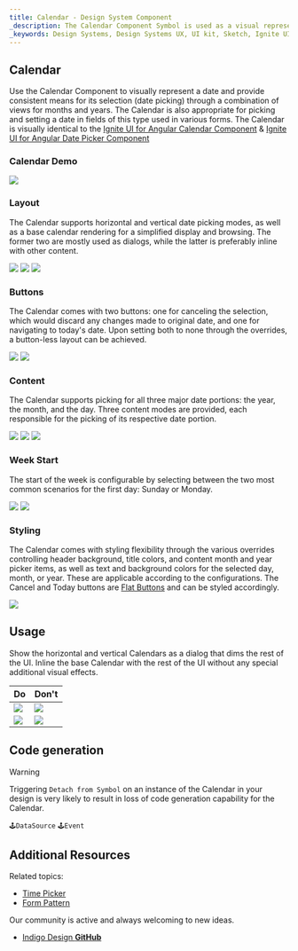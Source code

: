 ```yaml
---
title: Calendar - Design System Component
_description: The Calendar Component Symbol is used as a visual representation of a date providing the necessary mechanisms for date picking. 
_keywords: Design Systems, Design Systems UX, UI kit, Sketch, Ignite UI for Angular, Sketch to Angular, Sketch to Angular, Angular, Angular Design System, Export code from Sketch, Design Kits for Angular, Sketch HTML, Sketch to HTML, Sketch UI kits
---
```


## Calendar

Use the Calendar Component to visually represent a date and provide consistent means for its selection (date picking) through a combination of views for months and years. The Calendar is also appropriate for picking and setting a date in fields of this type used in various forms. The Calendar is visually identical to the [Ignite UI for Angular Calendar Component](https://www.infragistics.com/products/ignite-ui-angular/angular/components/calendar.html) & [Ignite UI for Angular Date Picker Component](https://www.infragistics.com/products/ignite-ui-angular/angular/components/date_picker.html)

### Calendar Demo

<img src="../images/calendar_demo.png" srcset="../images/calendar_demo@2x.png 2x" />

### Layout

The Calendar supports horizontal and vertical date picking modes, as well as a base calendar rendering for a simplified display and browsing. The former two are mostly used as dialogs, while the latter is preferably inline with other content.

<img src="../images/calendar_horizontal.png" srcset="../images/calendar_horizontal@2x.png 2x" />
<img src="../images/calendar_vertical.png" srcset="../images/calendar_vertical@2x.png 2x" />
<img src="../images/calendar_base.png" srcset="../images/calendar_base@2x.png 2x" />

### Buttons

The Calendar comes with two buttons: one for canceling the selection, which would discard any changes made to original date, and one for navigating to today's date. Upon setting both to none through the overrides, a button-less layout can be achieved.

<img src="../images/calendar_buttons.png" srcset="../images/calendar_buttons@2x.png 2x" />
<img src="../images/calendar_nobuttons.png" srcset="../images/calendar_nobuttons@2x.png 2x" />

### Content

The Calendar supports picking for all three major date portions: the year, the month, and the day. Three content modes are provided, each responsible for the picking of its respective date portion.

<img src="../images/calendar_days.png" srcset="../images/calendar_days@2x.png 2x" />
<img src="../images/calendar_months.png" srcset="../images/calendar_months@2x.png 2x" />
<img src="../images/calendar_years.png" srcset="../images/calendar_years@2x.png 2x" />

### Week Start

The start of the week is configurable by selecting between the two most common scenarios for the first day: Sunday or Monday.

<img src="../images/calendar_sun.png" srcset="../images/calendar_sun@2x.png 2x" />
<img src="../images/calendar_mon.png" srcset="../images/calendar_mon@2x.png 2x" />

### Styling

The Calendar comes with styling flexibility through the various overrides controlling header background, title colors, and content month and year picker items, as well as text and background colors for the selected day, month, or year. These are applicable according to the configurations. The Cancel and Today buttons are [Flat Buttons](button.md) and can be styled accordingly.

<img src="../images/calendar_styling.png" srcset="../images/calendar_styling@2x.png 2x" />

## Usage

Show the horizontal and vertical Calendars as a dialog that dims the rest of the UI. Inline the base Calendar with the rest of the UI without any special additional visual effects.

| Do                                                                                 | Don't                                                                                  |
| ---------------------------------------------------------------------------------- | -------------------------------------------------------------------------------------- |
| <img src="../images/calendar_do1.png" srcset="../images/calendar_do1@2x.png 2x" /> | <img src="../images/calendar_dont1.png" srcset="../images/calendar_dont1@2x.png 2x" /> |
| <img src="../images/calendar_do2.png" srcset="../images/calendar_do2@2x.png 2x" /> | <img src="../images/calendar_dont2.png" srcset="../images/calendar_dont2@2x.png 2x" /> |

## Code generation

> [!WARNING]
> Triggering `Detach from Symbol` on an instance of the Calendar in your design is very likely to result in loss of code generation capability for the Calendar.

`🕹️DataSource`
`🕹️Event`

## Additional Resources

Related topics:

- [Time Picker](time-picker.md)
- [Form Pattern](../patterns/form.md)
  <div class="divider--half"></div>

Our community is active and always welcoming to new ideas.

- [Indigo Design **GitHub**](https://github.com/IgniteUI/design-system-docfx)
